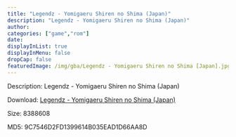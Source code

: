 ```yaml
---
title: "Legendz - Yomigaeru Shiren no Shima (Japan)"
description: "Legendz - Yomigaeru Shiren no Shima (Japan)"
author: 
categories: ["game","rom"]
date: 
displayInList: true
displayInMenu: false
dropCap: false
featuredImage: /img/gba/Legendz - Yomigaeru Shiren no Shima [Japan].jpg
---
```


Description: Legendz - Yomigaeru Shiren no Shima (Japan)

Download: <a style="text-decoration:underline;" href="https://mega.nz/#!3SIECYhY!T8Rwet3N14qdQsFWDHL7ftbIRlS26enISoGJZFviE7s" target = "_blank" rel = "nofollow" > Legendz - Yomigaeru Shiren no Shima (Japan)</a>

Size: 8388608

MD5: 9C7546D2FD1399614B035EAD1D66AA8D

